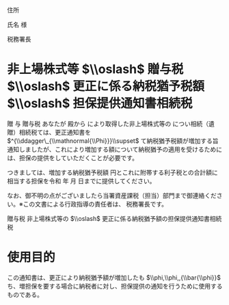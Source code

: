 住所

氏名 様

税務署長

# 非上場株式等 $\\oslash$ 贈与税 $\\oslash$ 更正に係る納税猶予税額 $\\oslash$ 担保提供通知書相続税

贈 与 贈与税 あなたが 殿から により取得した非上場株式等の につい相続（遺贈）相続税ては、更正通知書を $^{\\ddagger\_{\\mathnormal{\\Phi}}}\\supset$ て納税猶予税額が増加する旨通知しましたが、これにより増加する額について納税猶予の適用を受けるためには、担保の提供をしていただくことが必要です。

つきましては、増加する納税猶予税額 円とこれに附帯する利子税との合計額に相当する担保を令和 年 月 日までに提供してください。

なお、御不明の点がございましたら当署資産課税（担当）部門まで御連絡ください。※この文書による行政指導の責任者は、 税務署長です。

贈与税 非上場株式等の $\\oslash$ 更正に係る納税猶予額の担保提供通知書相続税

# 使用目的

この通知書は、更正により納税猶予額が増加したも $\\phi,\\phi,,{\\bar{\\phi}}$ ち、増担保を要する場合に納税者に対し、担保提供の通知を行うために使用するものである。